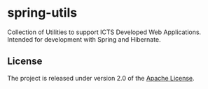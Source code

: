 # spring-utils
Collection of Utilities to support ICTS Developed Web Applications.  Intended for development with Spring and Hibernate.

## License
The project is released under version 2.0 of the [Apache License](http://www.apache.org/licenses/LICENSE-2.0).